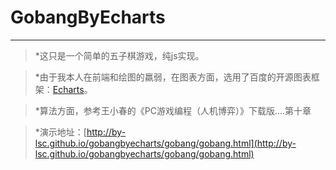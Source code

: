 # GobangByEcharts

------

> *这只是一个简单的五子棋游戏，纯js实现。

> *由于我本人在前端和绘图的羸弱，在图表方面，选用了百度的开源图表框架：[Echarts](http://echarts.baidu.com/)。

> *算法方面，参考王小春的《PC游戏编程（人机博弈）》下载版....第十章

> *演示地址：[http://by-lsc.github.io/gobangbyecharts/gobang/gobang.html](http://by-lsc.github.io/gobangbyecharts/gobang/gobang.html)
